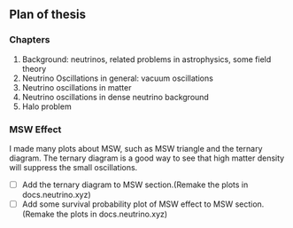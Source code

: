 ## Plan of thesis


### Chapters

1. Background: neutrinos, related problems in astrophysics, some field theory
2. Neutrino Oscillations in general: vacuum oscillations
3. Neutrino oscillations in matter
4. Neutrino oscillations in dense neutrino background
5. Halo problem


### MSW Effect

I made many plots about MSW, such as MSW triangle and the ternary diagram. The ternary diagram is a good way to see that high matter density will suppress the small oscillations.

- [ ] Add the ternary diagram to MSW section.(Remake the plots in docs.neutrino.xyz)
- [ ] Add some survival probability plot of MSW effect to MSW section. (Remake the plots in docs.neutrino.xyz)